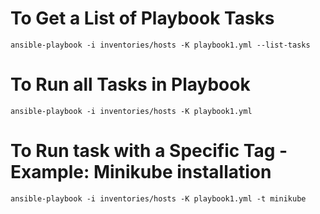
# To Get a List of Playbook Tasks
``` shell
ansible-playbook -i inventories/hosts -K playbook1.yml --list-tasks
```

# To Run all Tasks in Playbook
```shell
ansible-playbook -i inventories/hosts -K playbook1.yml
```

# To Run task with a Specific Tag - Example: Minikube installation
```shell
ansible-playbook -i inventories/hosts -K playbook1.yml -t minikube
```